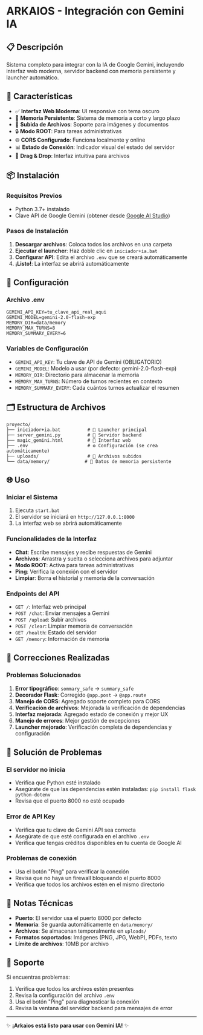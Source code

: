 # ARKAIOS - Integración con Gemini IA

## 📋 Descripción

Sistema completo para integrar con la IA de Google Gemini, incluyendo interfaz web moderna, servidor backend con memoria persistente y launcher automático.

## 🚀 Características

- ✅ **Interfaz Web Moderna**: UI responsive con tema oscuro
- 🧠 **Memoria Persistente**: Sistema de memoria a corto y largo plazo
- 📁 **Subida de Archivos**: Soporte para imágenes y documentos
- 🔒 **Modo ROOT**: Para tareas administrativas
- 🌐 **CORS Configurado**: Funciona localmente y online
- 📊 **Estado de Conexión**: Indicador visual del estado del servidor
- 🎨 **Drag & Drop**: Interfaz intuitiva para archivos

## 📦 Instalación

### Requisitos Previos
- Python 3.7+ instalado
- Clave API de Google Gemini (obtener desde [Google AI Studio](https://makersuite.google.com/app/apikey))

### Pasos de Instalación

1. **Descargar archivos**: Coloca todos los archivos en una carpeta
2. **Ejecutar el launcher**: Haz doble clic en `iniciador+ia.bat`
3. **Configurar API**: Edita el archivo `.env` que se creará automáticamente
4. **¡Listo!**: La interfaz se abrirá automáticamente

## 🔧 Configuración

### Archivo .env
```env
GEMINI_API_KEY=tu_clave_api_real_aqui
GEMINI_MODEL=gemini-2.0-flash-exp
MEMORY_DIR=data/memory
MEMORY_MAX_TURNS=8
MEMORY_SUMMARY_EVERY=6
```

### Variables de Configuración
- `GEMINI_API_KEY`: Tu clave de API de Gemini (OBLIGATORIO)
- `GEMINI_MODEL`: Modelo a usar (por defecto: gemini-2.0-flash-exp)
- `MEMORY_DIR`: Directorio para almacenar la memoria
- `MEMORY_MAX_TURNS`: Número de turnos recientes en contexto
- `MEMORY_SUMMARY_EVERY`: Cada cuántos turnos actualizar el resumen

## 🗂️ Estructura de Archivos

```
proyecto/
├── iniciador+ia.bat          # 🚀 Launcher principal
├── server_gemini.py          # 🔧 Servidor backend
├── magic_gemini.html         # 🎨 Interfaz web
├── .env                      # ⚙️ Configuración (se crea automáticamente)
├── uploads/                  # 📁 Archivos subidos
└── data/memory/             # 🧠 Datos de memoria persistente
```

## 🌐 Uso

### Iniciar el Sistema
1. Ejecuta `start.bat`
2. El servidor se iniciará en `http://127.0.0.1:8000`
3. La interfaz web se abrirá automáticamente

### Funcionalidades de la Interfaz
- **Chat**: Escribe mensajes y recibe respuestas de Gemini
- **Archivos**: Arrastra y suelta o selecciona archivos para adjuntar
- **Modo ROOT**: Activa para tareas administrativas
- **Ping**: Verifica la conexión con el servidor
- **Limpiar**: Borra el historial y memoria de la conversación

### Endpoints del API
- `GET /`: Interfaz web principal
- `POST /chat`: Enviar mensajes a Gemini
- `POST /upload`: Subir archivos
- `POST /clear`: Limpiar memoria de conversación
- `GET /health`: Estado del servidor
- `GET /memory`: Información de memoria

## 🔧 Correcciones Realizadas

### Problemas Solucionados
1. **Error tipográfico**: `sommary_safe` → `summary_safe`
2. **Decorador Flask**: Corregido `@app.post` → `@app.route`
3. **Manejo de CORS**: Agregado soporte completo para CORS
4. **Verificación de archivos**: Mejorada la verificación de dependencias
5. **Interfaz mejorada**: Agregado estado de conexión y mejor UX
6. **Manejo de errores**: Mejor gestión de excepciones
7. **Launcher mejorado**: Verificación completa de dependencias y configuración

## 🐛 Solución de Problemas

### El servidor no inicia
- Verifica que Python esté instalado
- Asegúrate de que las dependencias estén instaladas: `pip install flask python-dotenv`
- Revisa que el puerto 8000 no esté ocupado

### Error de API Key
- Verifica que tu clave de Gemini API sea correcta
- Asegúrate de que esté configurada en el archivo `.env`
- Verifica que tengas créditos disponibles en tu cuenta de Google AI

### Problemas de conexión
- Usa el botón "Ping" para verificar la conexión
- Revisa que no haya un firewall bloqueando el puerto 8000
- Verifica que todos los archivos estén en el mismo directorio

## 📝 Notas Técnicas

- **Puerto**: El servidor usa el puerto 8000 por defecto
- **Memoria**: Se guarda automáticamente en `data/memory/`
- **Archivos**: Se almacenan temporalmente en `uploads/`
- **Formatos soportados**: Imágenes (PNG, JPG, WebP), PDFs, texto
- **Límite de archivos**: 10MB por archivo

## 🤝 Soporte

Si encuentras problemas:
1. Verifica que todos los archivos estén presentes
2. Revisa la configuración del archivo `.env`
3. Usa el botón "Ping" para diagnosticar la conexión
4. Revisa la ventana del servidor backend para mensajes de error

---

✨ **¡Arkaios está listo para usar con Gemini IA!** ✨
